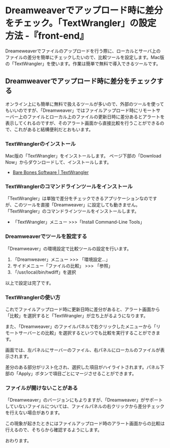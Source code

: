 # Dreamweaverでアップロード時に差分をチェック。「TextWrangler」の設定方法 -『front-end』

Dreameweaverでファイルのアップロードを行う際に、ローカルとサーバ上のファイルの差分を簡単にチェックしたいので、比較ツールを設定します。Mac版の「TextWrangler」を使います。作業は簡単で無料で導入できるツールです。









## Dreamweaverでアップロード時に差分をチェックする

オンライン上にも簡単に無料で扱えるツールが多いので、外部のツールを使ってもいいのですが、「Dreamweaver」ではファイルアップロード時にリモートサーバー上のファイルとローカル上のファイルの更新日時に差分あるとアラートを表示してくれるのですが、そのアラート画面から直接比較を行うことができるので、これがあると結構便利だとおもいます。




### TextWranglerのインストール

Mac版の「TextWrangler」をインストールします。
ページ下部の「Download Now」からダウンロードして、インストールします。

* [Bare Bones Software | TextWrangler](http://www.barebones.com/products/textwrangler/)




### TextWranglerのコマンドラインツールをインストール

「TextWrangler」は単独で差分をチェックできるアプリケーションなのですが、このツールを直接「Dreamweaver」に設定しても動きません。「TextWrangler」のコマンドラインツールをインストールします。

* 「TextWrangler」メニュー >>>「Install Command-Line Tools」




### Dreamweaverでツールを設定する

「Dreamweaver」の環境設定で比較ツールの設定を行います。

1. 「Dreamweaver」メニュー >>> 「環境設定...」
2. サイドメニュー「ファイルの比較」 >>> 「参照」
3. 「/usr/local/bin/twdiff」を選択

以上で設定は完了です。




### TextWranglerの使い方

これでファイルアップロード時に更新日時に差分があると、アラート画面から「比較」を選択すると「TextWrangler」が立ち上がるようになります。

また、「Dreamweaver」のファイルパネルで右クリックしたメニューから「リモートサーバーとの比較」を選択するといつでも比較を実行することができます。

画面では、左パネルにサーバーのファイル、右パネルにローカルのファイルが表示されます。

差分のある部分がリスト化され、選択した項目がハイライトされます。パネル下部の「Apply」ボタンで項目ごとにマージさせることができます。




### ファイルが開けないことがある

「Dreamweaver」のバージョンにもよりますが、「Dreamweaver」がサポートしていないファイルについては、ファイルパネルの右クリックから差分チェックを行えない場合があります。

この現象が起きたときにはファイルアップロード時のアラート画面からの比較は行えるので、そちらから確認するようにします。




おわります。
